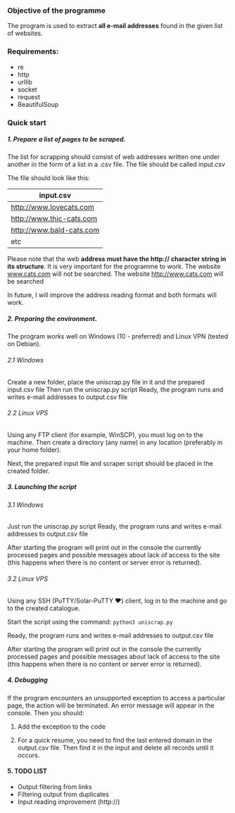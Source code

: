 ### Objective of the programme
The program is used to extract **all e-mail addresses** found in the given list of websites.

### Requirements:
- re
- http
- urllib
- socket
- request
- BeautifulSoup


### Quick start

##### 1. Prepare a list of pages to be scraped.
The list for scrapping should consist of web addresses written one under another in the form of a list in a .csv file.
The file should be called input.csv

The file should look like this:

| input.csv  |
| ------------ |
| http://www.lovecats.com  |
| http://www.thic-cats.com  |
|  http://www.bald-cats.com |
| etc |

Please note that the web **address must have the http:// character string in its structure**. It is very important for the programme to work.
The website www.cats.com will not be searched.
The website http://www.cats.com will be searched

In future, I will improve the address reading format and both formats will work.

#####  2. Preparing the environment.

The program works well on Windows (10 - preferred) and Linux VPN (tested on Debian).

###### 2.1 Windows
Create a new folder, place the uniscrap.py file in it and the prepared input.csv file
Then run the uniscrap.py script
Ready, the program runs and writes e-mail addresses to output.csv file

###### 2.2 Linux VPS
Using any FTP client (for example, WinSCP), you must log on to the machine.
Then create a directory (any name) in any location (preferably in your home folder).

Next, the prepared input file and scraper script should be placed in the created folder.

#####  3. Launching the script
###### 3.1 Windows
Just run the uniscrap.py script
Ready, the program runs and writes e-mail addresses to output.csv file

After starting the program will print out in the console the currently processed pages and possible messages about lack of access to the site (this happens when there is no content or server error is returned).
###### 3.2 Linux VPS
Using any SSH (PuTTY/Solar-PuTTY &hearts;) client, log in to the machine and go to the created catalogue.

Start the script using the command:
`python3 uniscrap.py`

Ready, the program runs and writes e-mail addresses to output.csv file

After starting the program will print out in the console the currently processed pages and possible messages about lack of access to the site (this happens when there is no content or server error is returned).

##### 4. Debugging
If the program encounters an unsupported exception to access a particular page, the action will be terminated. An error message will appear in the console. Then you should:
1. Add the exception to the code

2. For a quick resume, you need to find the last entered domain in the output.csv file. Then find it in the input and delete all records until it occurs.

#### 5. TODO LIST
- Output filtering from links 
- Filtering output from duplicates
- Input reading improvement (http://)
